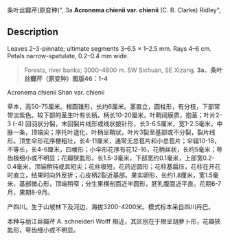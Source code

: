 条叶丝瓣芹(原变种)",
3a.**Acronema chienii var. chienii** (C. B. Clarke) Ridley",

## Description
Leaves 2–3-pinnate; ultimate segments 3–6.5 × 1–2.5 mm. Rays 4–6 cm. Petals narrow-spatulate, 0.2–0.4 mm wide.

> Forests, river banks; 3000–4800 m. SW Sichuan, SE Xizang.
**3a．条叶丝瓣芹（原变种）图版46：1-4**

Acronema chienii Shan var. chienii

草本，高50-75厘米。根圆锥形，长约6厘米。茎直立，圆柱形，有分枝，下部常带淡紫色。较下部的茎生叶有长柄，柄长10-20厘米，叶鞘阔膜质，抱茎；叶片2-3 (-4) 回羽状分裂，末回裂片线形或线状披针形，长3-6.5厘米，宽1-2.5毫米，中脉一条，顶端尖；序托叶退化，叶柄呈鞘状，叶片3裂至基部或不分裂，裂片线形。顶生伞形花序梗粗壮，长4-11厘米，通常无总苞片和小总苞片；伞辐10-18，不等长，长4-6厘米，四棱形；小伞形花序有花12-16，花柄丝状，长约5毫米；萼齿极细小或不明显；花瓣狭匙形，长1.5-3毫米，下部宽约0.1毫米，上部宽0.2-0.4毫米，顶端稍钝或具短尖；花丝极短，花药近圆形；花柱基扁压，花柱在开花时直立，结果时向外反折；心皮柄2裂近基部。果实卵形，长约1.8厘米，宽1.5毫米，基部微心形，顶端稍窄；分生果横剖面近半圆形，胚乳腹面近平直。花期6-7月，果期8-9月。

产四川。生于山坡林下及河边，海拔3200-4200米。模式标本采自四川丹巴。

本种与丽江丝瓣芹 A. schneideri Wolff 相近，其区别在于根呈胡萝卜形，花瓣狭匙形，萼齿细小或不明显。
